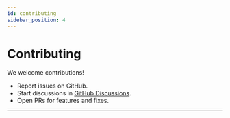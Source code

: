 ```yaml
---
id: contributing
sidebar_position: 4
---
```



# Contributing


We welcome contributions!
- Report issues on GitHub.
- Start discussions in [GitHub Discussions](https://github.com/JasonKentDotDev/env-guardian/discussions).
- Open PRs for features and fixes.


---